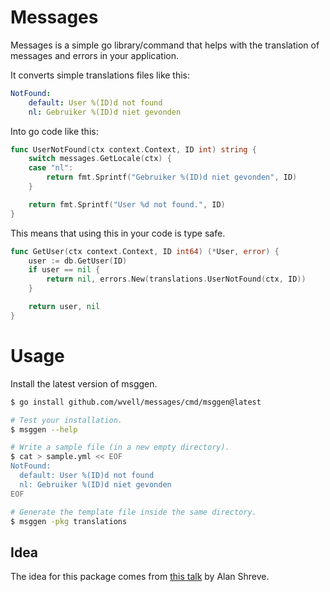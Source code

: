 # Messages
Messages is a simple go library/command that helps with the translation of messages and errors in your application.

It converts simple translations files like this:
```yaml
NotFound:
    default: User %(ID)d not found
    nl: Gebruiker %(ID)d niet gevonden
```

Into go code like this:
```go
func UserNotFound(ctx context.Context, ID int) string {
    switch messages.GetLocale(ctx) {
    case "nl":
        return fmt.Sprintf("Gebruiker %(ID)d niet gevonden", ID)
    }

    return fmt.Sprintf("User %d not found.", ID)
}
```

This means that using this in your code is type safe.
```go
func GetUser(ctx context.Context, ID int64) (*User, error) {
    user := db.GetUser(ID)
    if user == nil {
        return nil, errors.New(translations.UserNotFound(ctx, ID))
    }

    return user, nil
}
```

# Usage
Install the latest version of msggen.
```bash
$ go install github.com/wvell/messages/cmd/msggen@latest

# Test your installation.
$ msggen --help

# Write a sample file (in a new empty directory).
$ cat > sample.yml << EOF
NotFound:
  default: User %(ID)d not found
  nl: Gebruiker %(ID)d niet gevonden
EOF

# Generate the template file inside the same directory.
$ msggen -pkg translations
```

## Idea
The idea for this package comes from [this talk](https://youtu.be/RpmYXh0ppRo?t=1830) by Alan Shreve.